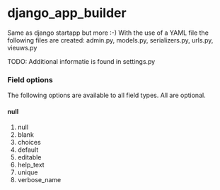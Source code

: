 # django_app_builder
Same as django startapp but more :-)
With the use of a YAML file the following files are created:
admin.py, models.py, serializers.py, urls.py, vieuws.py

TODO:
Additional informatie is found in settings.py


### Field options
The following options are available to all field types. All are optional.
#### null
1. null
2. blank
3. choices
4. default
5. editable
6. help_text
7. unique
8. verbose_name